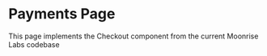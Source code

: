 # Payments Page

This page implements the Checkout component from the current Moonrise Labs codebase

<!-- <Checkout /> -->